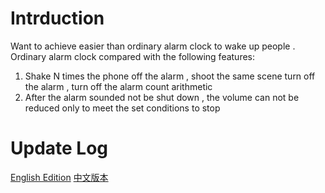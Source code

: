 # Intrduction
Want to achieve easier than ordinary alarm clock to wake up people .
Ordinary alarm clock compared with the following features:
1. Shake N times the phone off the alarm , shoot the same scene turn off the alarm , turn off the alarm count arithmetic
2. After the alarm sounded not be shut down , the volume can not be reduced only to meet the set conditions to stop
# Update Log
[English Edition](https://github.com/MXlwq/MXlwq.github.io/blob/master/LOG_EN.md)
[中文版本](https://github.com/MXlwq/MXlwq.github.io/blob/master/LOG_CH.md)